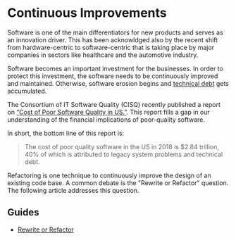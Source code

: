 # Continuous Improvements

Software is one of the main differentiators for new products and serves as an innovation driver. 
This has been acknowldged also by the recent shift from hardware-centric to software-centric that 
is taking place by major companies in sectors like healthcare and the automotive industry. 

Software becomes an important investment for the businesses. In order to protect this investment, 
the software needs to be continuously improved and maintained. Otherwise, software erosion begins 
and [technical debt](https://software-engineering-handbook.com/Handbook/Coding/Code%20Quality/Technical%20Debt/) 
gets accumulated.

The Consortium of IT Software Quality (CISQ) recently published a report on 
[“Cost of Poor Software Quality in US.”](https://it-cisq.org/wp-content/uploads/2018/10/The-Cost-of-Poor-Quality-Software-in-the-US-2018-Report.pdf). 
This report fills a gap in our understanding of the financial implications of poor-quality software. 

In short, the bottom line of this report is:

> The cost of poor quality software in the US in 2018 is $2.84 trillion, 
> 40% of which is attributed to legacy system problems and technical debt.

Refactoring is one technique to continuously improve the design of an existing code base. A common 
debate is the "Rewrite or Refactor" question. The following article addresses this question.

## Guides

- [Rewrite or Refactor](/Guides/Continuous%20Improvement/Rewrite%20or%20Refactor)

